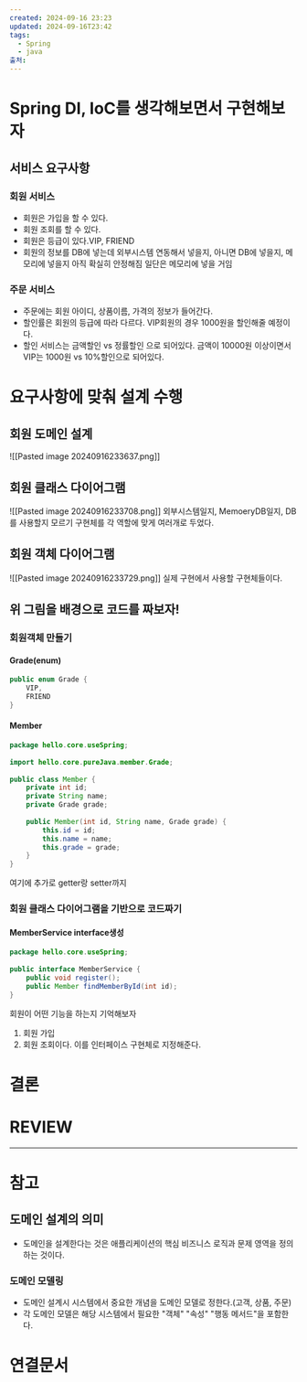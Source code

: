 ```yaml
---
created: 2024-09-16 23:23
updated: 2024-09-16T23:42
tags:
  - Spring
  - java
출처: 
---
```

# Spring DI, IoC를 생각해보면서 구현해보자
## 서비스 요구사항
### 회원 서비스
- 회원은 가입을 할 수 있다.
- 회원 조회를 할 수 있다.
- 회원은 등급이 있다.VIP, FRIEND
- 회원의 정보를 DB에 넣는데 외부시스템 연동해서 넣을지, 아니면 DB에 넣을지, 메모리에 넣을지 아직 확실히 안정해짐 일단은 메모리에 넣을 거임

### 주문 서비스
- 주문에는 회원 아이디, 상품이름, 가격의 정보가 들어간다.
- 할인률은 회원의 등급에 따라 다르다. VIP회원의 경우 1000원을 할인해줄 예정이다.
- 할인 서비스는 금액할인 vs 정률할인 으로 되어있다. 금액이 10000원 이상이면서 VIP는 1000원 vs 10%할인으로 되어있다. 

# 요구사항에 맞춰 설계 수행
## 회원 도메인 설계
![[Pasted image 20240916233637.png]]
## 회원 클래스 다이어그램
![[Pasted image 20240916233708.png]]
외부시스템일지, MemoeryDB일지, DB를 사용할지 모르기 구현체를 각 역할에 맞게 여러개로 두었다.
## 회원 객체 다이어그램
![[Pasted image 20240916233729.png]]
실제 구현에서 사용할 구현체들이다. 


## 위 그림을 배경으로 코드를 짜보자!
### 회원객체 만들기
#### Grade(enum)
``` java
public enum Grade {  
    VIP,  
    FRIEND  
}
```

#### Member
``` java
package hello.core.useSpring;  
  
import hello.core.pureJava.member.Grade;  
  
public class Member {  
    private int id;  
    private String name;  
    private Grade grade;  
  
    public Member(int id, String name, Grade grade) {  
        this.id = id;  
        this.name = name;  
        this.grade = grade;  
    }  
}
```
여기에 추가로 getter랑 setter까지

### 회원 클래스 다이어그램을 기반으로  코드짜기
#### MemberService interface생성
``` java
package hello.core.useSpring;  
  
public interface MemberService {  
    public void register();  
    public Member findMemberById(int id);  
}
```
회원이 어떤 기능을 하는지 기억해보자
1. 회원 가입
2. 회원 조회이다.
이를 인터페이스 구현체로 지정해준다.
# 결론

# REVIEW


---
# 참고

## 도메인 설계의 의미
- 도메인을 설계한다는 것은 애플리케이션의 핵심 비즈니스 로직과 문제 영역을 정의하는 것이다.

### 도메인 모델링
- 도메인 설계시 시스템에서 중요한 개념을 도메인 모델로 정한다.(고객, 상품, 주문)
- 각 도메인 모델은 해당 시스템에서 필요한 "객체" "속성" "행동 메서드"을 포함한다.

# 연결문서